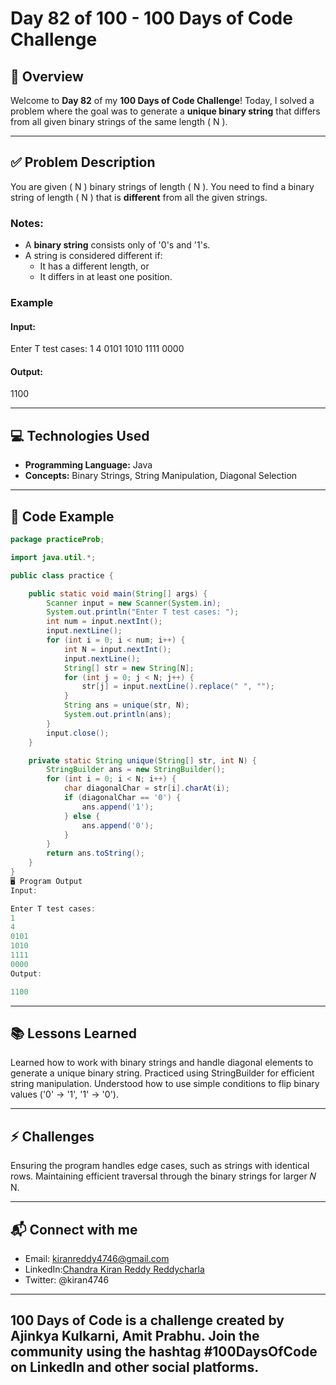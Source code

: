 # Day 82 of 100 - 100 Days of Code Challenge

## 📝 Overview
Welcome to **Day 82** of my **100 Days of Code Challenge**! Today, I solved a problem where the goal was to generate a **unique binary string** that differs from all given binary strings of the same length \( N \).

---

## ✅ Problem Description
You are given \( N \) binary strings of length \( N \). You need to find a binary string of length \( N \) that is **different** from all the given strings. 

### Notes:
- A **binary string** consists only of '0's and '1's.
- A string is considered different if:
  - It has a different length, or
  - It differs in at least one position.

### Example
#### Input:
Enter T test cases: 1 4 0101 1010 1111 0000


#### Output:
1100


---

## 💻 Technologies Used
- **Programming Language:** Java
- **Concepts:** Binary Strings, String Manipulation, Diagonal Selection

---

## 📖 Code Example

```java
package practiceProb;

import java.util.*;

public class practice {

    public static void main(String[] args) {
        Scanner input = new Scanner(System.in);
        System.out.println("Enter T test cases: ");
        int num = input.nextInt();
        input.nextLine();
        for (int i = 0; i < num; i++) {
            int N = input.nextInt();
            input.nextLine();
            String[] str = new String[N];
            for (int j = 0; j < N; j++) {
                str[j] = input.nextLine().replace(" ", "");
            }
            String ans = unique(str, N);
            System.out.println(ans);
        }
        input.close();
    }

    private static String unique(String[] str, int N) {
        StringBuilder ans = new StringBuilder();
        for (int i = 0; i < N; i++) {
            char diagonalChar = str[i].charAt(i);
            if (diagonalChar == '0') {
                ans.append('1');
            } else {
                ans.append('0');
            }
        }
        return ans.toString();
    }
}
🖥️ Program Output
Input:

Enter T test cases: 
1
4
0101
1010
1111
0000
Output:

1100
```
---
## 📚 Lessons Learned
Learned how to work with binary strings and handle diagonal elements to generate a unique binary string.
Practiced using StringBuilder for efficient string manipulation.
Understood how to use simple conditions to flip binary values ('0' → '1', '1' → '0').

---
## ⚡ Challenges
Ensuring the program handles edge cases, such as strings with identical rows.
Maintaining efficient traversal through the binary strings for larger 
𝑁
N.

---
## 📬 Connect with me
- Email: kiranreddy4746@gmail.com
- LinkedIn:[Chandra Kiran Reddy Reddycharla](https://www.linkedin.com/in/chandra-kiran-reddy-reddycharla-a9a746230/)
- Twitter: @kiran4746

---
## 100 Days of Code is a challenge created by Ajinkya Kulkarni, Amit Prabhu. Join the community using the hashtag #100DaysOfCode on LinkedIn and other social platforms.
